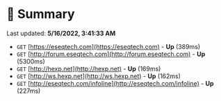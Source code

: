# 📖 Summary
Last updated: **5/16/2022, 3:41:33 AM**

- `GET` [https://eseqtech.com](https://eseqtech.com) - **Up** (389ms)
- `GET` [http://forum.eseqtech.com](http://forum.eseqtech.com) - **Up** (5300ms)
- `GET` [http://hexp.net](http://hexp.net) - **Up** (169ms)
- `GET` [http://ws.hexp.net](http://ws.hexp.net) - **Up** (162ms)
- `GET` [http://eseqtech.com/infoline](http://eseqtech.com/infoline) - **Up** (227ms)
